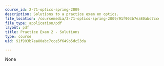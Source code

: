```yaml
---
course_id: 2-71-optics-spring-2009
description: Solutions to a practice exam on optics.
file_location: /coursemedia/2-71-optics-spring-2009/91f903b7ea80abc7cce5f649b5dc53da_MIT2_71S09_practice2_sol.pdf
file_type: application/pdf
layout: pdf
title: Practice Exam 2 - Solutions
type: course
uid: 91f903b7ea80abc7cce5f649b5dc53da

---
```

None